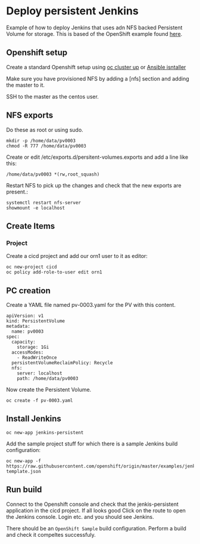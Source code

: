 # Deploy persistent Jenkins

Example of how to deploy Jenkins that uses adn NFS backed Persistent Volume for storage.
This is based of the OpenShift example found 
[here](https://github.com/openshift/origin/tree/master/examples/jenkins).

## Openshift setup

Create a standard Openshift setup using 
[oc cluster up](https://github.com/OpenRiskNet/home/blob/master/openshift/openshift_centos.md) 
or [Ansible isntaller](https://github.com/OpenRiskNet/home/blob/master/openshift/ansible-all-in-one.md)

Make sure you have provisioned NFS by adding a \[nfs\] section and adding the master to
it.

SSH to the master as the centos user. 

## NFS exports

Do these as root or using sudo.

```
mkdir -p /home/data/pv0003
chmod -R 777 /home/data/pv0003
```

Create or edit /etc/exports.d/persitent-volumes.exports and add a line like this:
```
/home/data/pv0003 *(rw,root_squash)
```

Restart NFS to pick up the changes and check that the new exports are present.:
```
systemctl restart nfs-server
showmount -e localhost
```

## Create Items

### Project

Create a cicd project and add our orn1 user to it as editor:
```
oc new-project cicd
oc policy add-role-to-user edit orn1
```

## PC creation

Create a YAML file named pv-0003.yaml for the PV with this content.
```
apiVersion: v1
kind: PersistentVolume
metadata:
  name: pv0003
spec:
  capacity:
    storage: 1Gi
  accessModes:
    - ReadWriteOnce
  persistentVolumeReclaimPolicy: Recycle
  nfs:
    server: localhost
    path: /home/data/pv0003
```

Now create the Persistent Volume.
```
oc create -f pv-0003.yaml
```

## Install Jenkins

```
oc new-app jenkins-persistent
```

Add the sample project stuff for which there is a sample Jenkins build configuration:
```
oc new-app -f https://raw.githubusercontent.com/openshift/origin/master/examples/jenkins/application-template.json
```

## Run build

Connect to the Openshift console and check that the jenkis-persistent application in 
the cicd project. If all looks good Click on the route to open the Jenkins console. 
Login etc. and you should see Jenkins.

There should be an `OpenShift Sample` build configuration.
Perform a build and check it compeltes successfuly.






